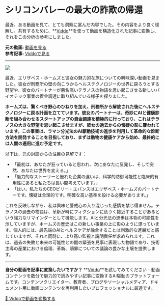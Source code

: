 # シリコンバレーの最大の詐欺の帰還

最近、ある動画を見て、とても洞察に富んだ内容でした。その内容をより良く理解し、共有するために、**[Viddo](https://viddo.pro/)**を使って動画を構造化された記事に変換し、それをこの分析の参考にしました。

**元の動画:** [動画を見る](https://www.youtube.com/watch?v=JluDqVJC4kg)  
**参考記事:** [Viddoで見る](https://viddo.pro/zh/video-result/bee8a08b-ac0e-44c5-a73a-bb6d5be0c817)

---

![](https://www.youtube.com/embed/JluDqVJC4kg)

最近、エリザベス・ホームズと彼女の魅力的な旅についての興味深い動画を見ました。彼女が刑務所の壁の向こうからヘルステクノロジーの世界に戻ろうとする野望や、彼女のパートナーが悪名高いテラノスの物語を思い起こさせる新しいバイオテック事業の資金調達に取り組んでいる様子を探りました。

**ホームズは、驚くべき野心のひねりを加え、刑務所から解放された後にヘルステクノロジーに戻る計画を立てています。彼女のパートナーは、奇妙にAIと健康診断を組み合わせるスタートアップの資金調達を積極的に行っており、これはテラノスの大きな野望を思い起こさせますが、彼女の過去からの懐疑の影に覆われています。この事業は、ラマン分光法のAI駆動技術の進歩を利用して革命的な診断方法を開発することを目指しており、まずは動物の健康ケアから始め、最終的には人間の適用に進む予定です。**

以下は、元の討論からの注目の見解です：

- 「最初は、あなたが狂っていると思われ、次にあなたに反発し、そして突然、あなたは世界を変える。」
- 「魅力的なストーリーと優れた企業の違いは、科学的防御可能性と臨床的有用性にあると私たちは長い間考えています。」
- 「はい。私たちのCEOビリー・エバンスはエリザベス・ホームズのパートナーです。懐疑は合理的です。明確な高い基準を設ける必要があります。」

これを反映しながら、私は興味と警戒心の入り混じった感情を禁じ得ません。テラノスの過去の物語は、革新が時にフィクションに危うく接近することがあるという強力なリマインダーとして機能します。AIと分光法の進歩は本物の可能性を示していますが、ホームズの歴史はこの新しい事業の上に影のように漂っています。個人的には、最先端のAIとヘルスケアが融合することは刺激的な進展だと感じていますが、それと同時に、より高い監視と説明責任が求められます。これは、過去の失敗と未来の可能性との間の緊張を見事に表現した物語であり、技術主導の産業における倫理、革新、贖罪についての議論の豊かな土壌を提供します。

---

**自分の動画を記事に変換したいですか？** **[Viddo](https://viddo.pro/)**を試してみてください - 動画コンテンツを数分で魅力的で読みやすい記事に変換するAI駆動のプラットフォームです。コンテンツクリエイター、教育者、ブログやソーシャルメディア、ドキュメント用に動画コンテンツを再利用したいプロフェッショナルに最適です。

[🚀 Viddoで動画を変換する](https://viddo.pro/)